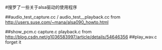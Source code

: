 #搜罗了一些关于alsa驱动的使用程序

##audio_test_capture.cc / audio_test__playback.cc
from http://users.suse.com/~mana/alsa090_howto.html

##show_pcm.c capture.c playback.c
from http://blog.csdn.net/g1036583997/article/details/54646356
##play_wav.c 
forget it 
